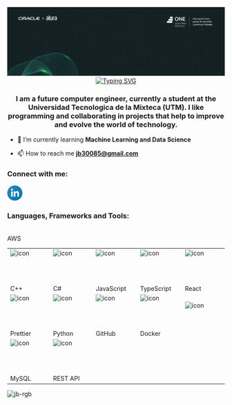 <img src="https://raw.githubusercontent.com/jb-rgb/jb-rgb/main/oracle.PNG">

<div align="center">
    <a href="https://git.io/typing-svg"><img src="https://readme-typing-svg.herokuapp.com?font=Signika&weight=700&size=32&pause=1000&color=9C29F7&center=true&vCenter=true&width=435&lines=Hi+%F0%9F%91%8B%2C+I'm+Jorge+Barahona" alt="Typing SVG" /></a>
</div>
<h3 align="center">I am a future computer engineer, currently a student at the Universidad Tecnologica de la Mixteca (UTM). I like programming and collaborating in projects that help to improve and evolve the world of technology.</h3>

- 🌱 I’m currently learning **Machine Learning and Data Science**

- 📫 How to reach me **jb30085@gmail.com**

<h3 align="left">Connect with me:</h3>
<p align="left">
<a href="https://www.linkedin.com/in/jorge-arturo-barahona-de-la-cruz-48583b271/" target="_blank">
    <img src="./logos/linkedin-icon.svg" height="35" alt="Linkedin logo">
</a>

<h3 align="left">Languages, Frameworks and Tools:</h3>

<table align="center">
    <tr>
        <td aling="center" width="128">
            <div style="display: flex; align-items: flex-start;">
                <img src="https://techstack-generator.vercel.app/cpp-icon.svg" alt="icon" width="65" height="65" />
            </div>
            <br>C++
        </td>
        <td aling="center" width="128">
            <div style="display: flex; align-items: flex-start;">
                <img src="https://techstack-generator.vercel.app/csharp-icon.svg" alt="icon" width="65" height="65" />
            </div>
            <br>C#
        </td>
        <td aling="center" width="128">
            <div style="display: flex; align-items: flex-start;">
                <img src="https://techstack-generator.vercel.app/js-icon.svg" alt="icon" width="65" height="65" />
            </div>
            <br>JavaScript
        </td>
        <td aling="center" width="128">
            <div style="display: flex; align-items: flex-start;">
                <img src="https://techstack-generator.vercel.app/ts-icon.svg" alt="icon" width="65" height="65" />
            </div>
            <br>TypeScript
        </td>
        <td aling="center" width="128">
            <div style="display: flex; align-items: flex-start;">
                <img src="https://techstack-generator.vercel.app/react-icon.svg" alt="icon" width="65" height="65" />
            </div>
            <br>React
        </td>
    </tr>
    <tr>
        <td aling="center" width="128">
            <div style="display: flex; align-items: flex-start;">
                <img src="https://techstack-generator.vercel.app/prettier-icon.svg" alt="icon" width="65" height="65" />
            </div>
            <br>Prettier
        </td>
        <td aling="center" width="128">
            <div style="display: flex; align-items: flex-start;">
                <img src="https://techstack-generator.vercel.app/python-icon.svg" alt="icon" width="65" height="65" />
            </div>
            <br>Python
        </td>
        <td aling="center" width="128">
            <div style="display: flex; align-items: flex-start;">
                <img src="https://techstack-generator.vercel.app/github-icon.svg" alt="icon" width="65" height="65" />
            </div>
            <br>GitHub
        </td>
        <td aling="center" width="128">
            <div style="display: flex; align-items: flex-start;">
                <img src="https://techstack-generator.vercel.app/docker-icon.svg" alt="icon" width="65" height="65" />
            </div>
            <br>Docker
        </td>
        <td aling="center" width="128">
            <div style="display: flex; align-items: flex-start;">
                <img src="https://techstack-generator.vercel.app/aws-icon.svg" alt="icon" width="65" height="65" />
            </div>
        </td>
        <br>AWS
    </tr>
    <tr>
        <td aling="center" width="128">
            <div style="display: flex; align-items: flex-start;">
                <img src="https://techstack-generator.vercel.app/mysql-icon.svg" alt="icon" width="65" height="65" />
            </div>
            <br>MySQL
        </td>
        <td aling="center" width="128">
            <div style="display: flex; align-items: flex-start;">
                <img src="https://techstack-generator.vercel.app/restapi-icon.svg" alt="icon" width="65" height="65" />
            </div>
            <br>REST API
        </td>
    </tr>
    <!-- <tr></tr> -->
</table>

<p align="left"> <img src="https://komarev.com/ghpvc/?username=jb-rgb&label=Profile%20views&color=880eb4&style=flat" alt="jb-rgb" /> </p>
